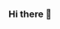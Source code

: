 ### Hi there 👋

<!--
**Raxmatillo/Raxmatillo** is a ✨ _special_ ✨ repository because its `README.md` (this file) appears on your GitHub profile.

Here are some ideas to get you started:

- 🔭 I’m currently study on Ferghana State University (Uzbeksitan)
- 🌱 I’m currently learning python, aiogram, django-rest-framework
- 🤔 I’m looking for help with English
- 💬 Ask me about python, aiogram, database
- 📫 How to reach me: milodcomposer@gmail.com
- 😄 Pronouns: ...
- ⚡ Fun fact: I don't know math
-->
